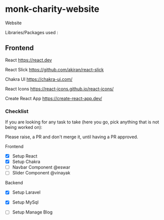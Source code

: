 # monk-charity-website
Website

Libraries/Packages used :

## Frontend

React
https://react.dev

React Slick
https://github.com/akiran/react-slick

Chakra UI
https://chakra-ui.com/

React Icons
https://react-icons.github.io/react-icons/

Create React App
https://create-react-app.dev/


### Checklist 
If you are looking for any task to take (here you go, pick anything that is not being worked on):

Please raise, a PR and don't merge it, until having a PR approved.

 Frontend 

- [X] Setup React 
- [X] Setup Chakra 
- [ ] Navbar Component @eswar
- [ ] Slider Component @vinayak

 Backend 

- [X] Setup Laravel
- [X] Setup MySql
- [ ] Setup Manage Blog




